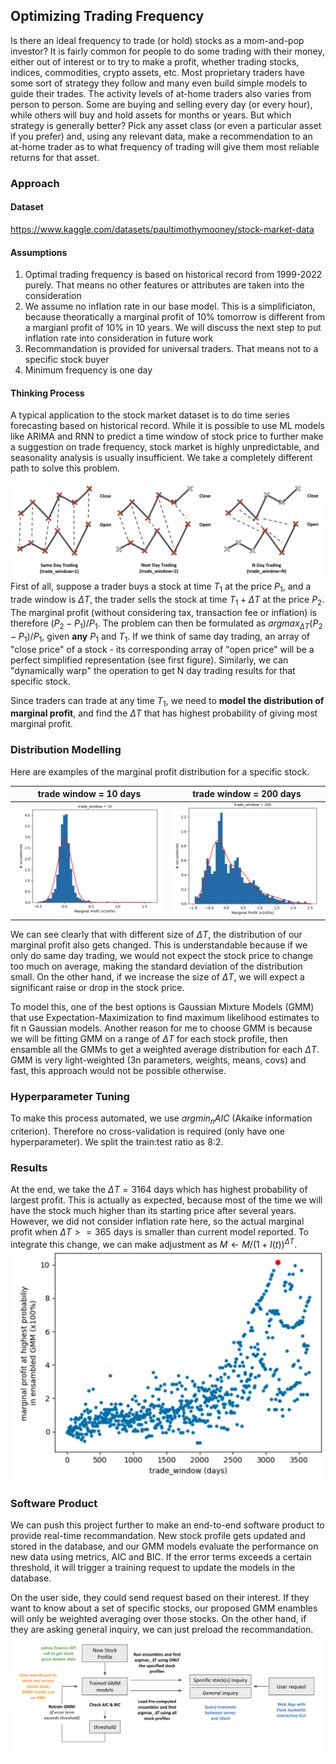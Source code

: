 ## Optimizing Trading Frequency
Is there an ideal frequency to trade (or hold) stocks as a mom-and-pop investor? It is fairly common for people to do some trading with their money, either out of interest or to try to make a profit, whether trading stocks, indices, commodities, crypto assets, etc. Most proprietary traders have some sort of strategy they follow and many even build simple models to guide their trades. The activity levels of at-home traders also varies from person to person. Some are buying and selling every day (or every hour), while others will buy and hold assets for months or years. But which strategy is generally better? Pick any asset class (or even a particular asset if you prefer) and, using any relevant data, make a recommendation to an at-home trader as to what frequency of trading will give them most reliable returns for that asset.

### Approach
#### Dataset
https://www.kaggle.com/datasets/paultimothymooney/stock-market-data
#### Assumptions
1. Optimal trading frequency is based on historical record from 1999-2022 purely. That means no other features or attributes are taken into the consideration
2. We assume no inflation rate in our base model. This is a simplificiaton, because theoratically a marginal profit of 10% tomorrow is different from a margianl profit of 10% in 10 years. We will discuss the next step to put inflation rate into consideration in future work
3. Recommandation is provided for universal traders. That means not to a specific stock buyer
4. Minimum frequency is one day

#### Thinking Process
A typical application to the stock market dataset is to do time series forecasting based on historical record. While it is possible to use ML models like ARIMA and RNN to predict a time window of stock price to further make a suggestion on trade frequency, stock market is highly unpredictable, and seasonality analysis is usually insufficient. We take a completely different  path to solve this problem. 

![idea](./docs/source/_static/img/demo1.png)
First of all, suppose a trader buys a stock at time $T_1$ at the price $P_1$, and a trade window is $\Delta T$, the trader sells the stock at time $T_1+\Delta T$ at the price $P_2$. The marginal profit (without considering tax, transaction fee or inflation) is therefore $(P_2-P_1)/P_1$. The problem can then be formulated as $argmax_{\Delta T}(P_2-P_1)/P_1$, given **any** $P_1$ and $T_1$. If we think of same day trading, an array of "close price" of a stock - its corresponding array of "open price" will be a perfect simplified representation (see first figure). Similarly, we can "dynamically warp" the operation to get N day trading results for that specific stock. 

Since traders can trade at any time $T_1$, we need to **model the distribution of marginal profit**, and find the $\Delta T$ that has highest probability of giving most marginal profit.


### Distribution Modelling
Here are examples of the marginal profit distribution for a specific stock. 

|            trade window = 10 days             |            trade window = 200 days            |
| :-------------------------------------------: | :-------------------------------------------: |
| ![dist1](./docs/source/_static/img/dist1.png) | ![dist2](./docs/source/_static/img/dist2.png) |

We can see clearly that with different size of $\Delta T$, the distribution of our marginal profit also gets changed. This is understandable because if we only do same day trading, we would not expect the stock price to change too much on average, making the standard deviation of the distribution small. On the other hand, if we increase the size of $\Delta T$, we will expect a significant raise or drop in the stock price. 

To model this, one of the best options is Gaussian Mixture Models (GMM) that use Expectation-Maximization to find maximum likelihood estimates to fit n Gaussian models. Another reason for me to choose GMM is because we will be fitting GMM on a range of $\Delta T$ for each stock profile, then ensamble all the GMMs to get a weighted average distribution for each $\Delta T$. GMM is very light-weighted (3n parameters, weights, means, covs) and fast, this approach would not be possible otherwise. 

### Hyperparameter Tuning
To make this process automated, we use $argmin_nAIC$ (Akaike information criterion). Therefore no cross-validation is required (only have one hyperparameter). We split the train:test ratio as 8:2.

### Results
At the end, we take the $\Delta T=3164$ days which has highest probability of largest  profit. This is actually as expected, because most of the time we will have the stock much higher than its starting price after several years. However, we did not consider inflation rate here, so the actual marginal profit when $\Delta T >= 365$ days is smaller than current model reported. To integrate this change, we can make adjustment as $M \leftarrow M/(1+I(t))^{\Delta T}$.
![results](./docs/source/_static/img/results.png)

### Software Product
We can push this project further to make an end-to-end software product to provide real-time recommandation. New stock profile gets updated and stored in the database, and our GMM models evaluate the performance on new data using metrics, AIC and BIC. If the error terms exceeds a certain threshold, it will trigger a training request to update the models in the database. 

On the user side, they could send request based on their interest. If they want to know about a set of specific stocks, our proposed GMM enambles will only be weighted averaging over those stocks. On the other hand, if they are asking general inquiry, we can just preload the recommandation. 
![results](./docs/source/_static/img/design.png)



